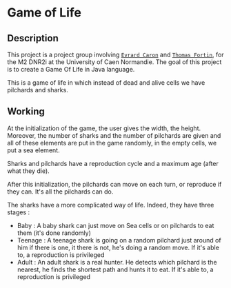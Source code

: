 # Game of Life

## Description

This project is a project group involving [`Evrard Caron`](https://github.com/Five52) and [`Thomas Fortin`](https://github.com/ThomasFortin), for the M2 DNR2i at the University of Caen Normandie. The goal of this project is to create a Game Of Life in Java language.

This is a game of life in which instead of dead and alive cells we have pilchards and sharks.

## Working

At the initialization of the game, the user gives the width, the height. Moreover, the number of sharks and the number of pilchards are given and all of these elements are put in the game randomly, in the empty cells, we put a sea element.

Sharks and pilchards have a reproduction cycle and a maximum age (after what they die).

After this initialization, the pilchards can move on each turn, or reproduce if they can. It's all the pilchards can do.

The sharks have a more complicated way of life. Indeed, they have three stages :

* Baby : A baby shark can just move on Sea cells or on pilchards to eat them (it's done randomly)
* Teenage : A teenage shark is going on a random pilchard just around of him if there is one, it there is not, he's doing a random move. If it's able to, a reproduction is privileged
* Adult : An adult shark is a real hunter. He detects which pilchard is the nearest, he finds the shortest path and hunts it to eat. If it's able to, a reproduction is privileged

